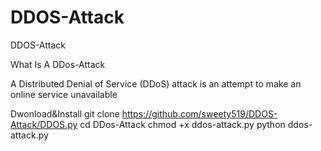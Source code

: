 # DDOS-Attack
DDOS-Attack

What Is A DDos-Attack

A Distributed Denial of Service (DDoS) attack is an attempt to make an online service unavailable

Dwonload&Install
git clone https://github.com/sweety519/DDOS-Attack/DDOS.py
cd DDos-Attack
chmod +x ddos-attack.py
python ddos-attack.py


